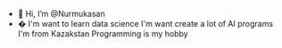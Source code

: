 - 👋 Hi, I’m @Nurmukasan
- � I'm want to learn data science 
I'm want create a lot of AI programs
I'm from Kazakstan
Programming is my hobby
